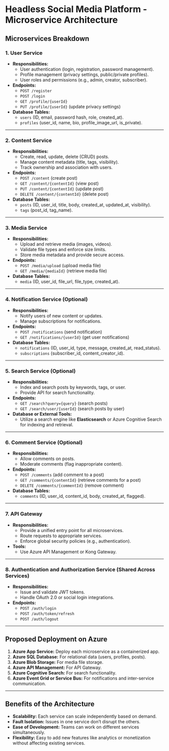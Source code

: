 # **Headless Social Media Platform - Microservice Architecture**

## **Microservices Breakdown**

### **1. User Service**
- **Responsibilities:**
  - User authentication (login, registration, password management).
  - Profile management (privacy settings, public/private profiles).
  - User roles and permissions (e.g., admin, creator, subscriber).
- **Endpoints:**
  - `POST /register`
  - `POST /login`
  - `GET /profile/{userId}`
  - `PUT /profile/{userId}` (update privacy settings)
- **Database Tables:**
  - `users` (ID, email, password hash, role, created_at).
  - `profiles` (user_id, name, bio, profile_image_url, is_private).

---

### **2. Content Service**
- **Responsibilities:**
  - Create, read, update, delete (CRUD) posts.
  - Manage content metadata (title, tags, visibility).
  - Track ownership and association with users.
- **Endpoints:**
  - `POST /content` (create post)
  - `GET /content/{contentId}` (view post)
  - `PUT /content/{contentId}` (update post)
  - `DELETE /content/{contentId}` (delete post)
- **Database Tables:**
  - `posts` (ID, user_id, title, body, created_at, updated_at, visibility).
  - `tags` (post_id, tag_name).

---

### **3. Media Service**
- **Responsibilities:**
  - Upload and retrieve media (images, videos).
  - Validate file types and enforce size limits.
  - Store media metadata and provide secure access.
- **Endpoints:**
  - `POST /media/upload` (upload media file)
  - `GET /media/{mediaId}` (retrieve media file)
- **Database Tables:**
  - `media` (ID, user_id, file_url, file_type, created_at).

---

### **4. Notification Service (Optional)**
- **Responsibilities:**
  - Notify users of new content or updates.
  - Manage subscriptions for notifications.
- **Endpoints:**
  - `POST /notifications` (send notification)
  - `GET /notifications/{userId}` (get user notifications)
- **Database Tables:**
  - `notifications` (ID, user_id, type, message, created_at, read_status).
  - `subscriptions` (subscriber_id, content_creator_id).

---

### **5. Search Service (Optional)**
- **Responsibilities:**
  - Index and search posts by keywords, tags, or user.
  - Provide API for search functionality.
- **Endpoints:**
  - `GET /search?query={query}` (search posts)
  - `GET /search/user/{userId}` (search posts by user)
- **Database or External Tools:**
  - Utilize a search engine like **Elasticsearch** or Azure Cognitive Search for indexing and retrieval.

---

### **6. Comment Service (Optional)**
- **Responsibilities:**
  - Allow comments on posts.
  - Moderate comments (flag inappropriate content).
- **Endpoints:**
  - `POST /comments` (add comment to a post)
  - `GET /comments/{contentId}` (retrieve comments for a post)
  - `DELETE /comments/{commentId}` (remove comment)
- **Database Tables:**
  - `comments` (ID, user_id, content_id, body, created_at, flagged).

---

### **7. API Gateway**
- **Responsibilities:**
  - Provide a unified entry point for all microservices.
  - Route requests to appropriate services.
  - Enforce global security policies (e.g., authentication).
- **Tools:**
  - Use Azure API Management or Kong Gateway.

---

### **8. Authentication and Authorization Service (Shared Across Services)**
- **Responsibilities:**
  - Issue and validate JWT tokens.
  - Handle OAuth 2.0 or social login integrations.
- **Endpoints:**
  - `POST /auth/login`
  - `POST /auth/token/refresh`
  - `POST /auth/logout`

---

## **Proposed Deployment on Azure**
1. **Azure App Service:** Deploy each microservice as a containerized app.
2. **Azure SQL Database:** For relational data (users, profiles, posts).
3. **Azure Blob Storage:** For media file storage.
4. **Azure API Management:** For API Gateway.
5. **Azure Cognitive Search:** For search functionality.
6. **Azure Event Grid or Service Bus:** For notifications and inter-service communication.

---

## **Benefits of the Architecture**
- **Scalability:** Each service can scale independently based on demand.
- **Fault Isolation:** Issues in one service don’t disrupt the others.
- **Ease of Development:** Teams can work on different services simultaneously.
- **Flexibility:** Easy to add new features like analytics or monetization without affecting existing services.
